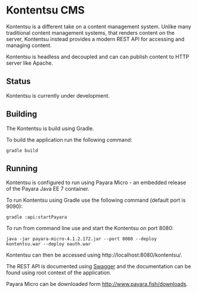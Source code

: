 # Kontentsu CMS

Kontentsu is a different take on a content management system. Unlike many traditional content management systems, that renders content on the server, Kontentsu instead provides a modern REST API for accessing and managing content.

Kontentsu is headless and decoupled and can can publish content to HTTP server like Apache.

## Status

Kontentsu is currently under development.

## Building

The Kontentsu is build using Gradle.

To build the application run the following command:

```
gradle build
```

## Running

Kontentsu is configured to run using Payara Micro - an embedded
release of the Payara Java EE 7 container.

To run Kontentsu using Gradle use the following command (default port is 9090):

```
gradle :api:startPayara
```

To run from command line use and start the Kontentsu on port 8080:

```
java -jar payara-micro-4.1.2.172.jar --port 8080 --deploy kontentsu.war --deploy oauth.war
```

Kontentsu can then be accessed using http://localhost:8080/kontentsu/.

The REST API is documented using [Swagger](http://swagger.io/) and the documentation
can be found using root context of the application.

Payara Micro can be downloaded form http://www.payara.fish/downloads.
